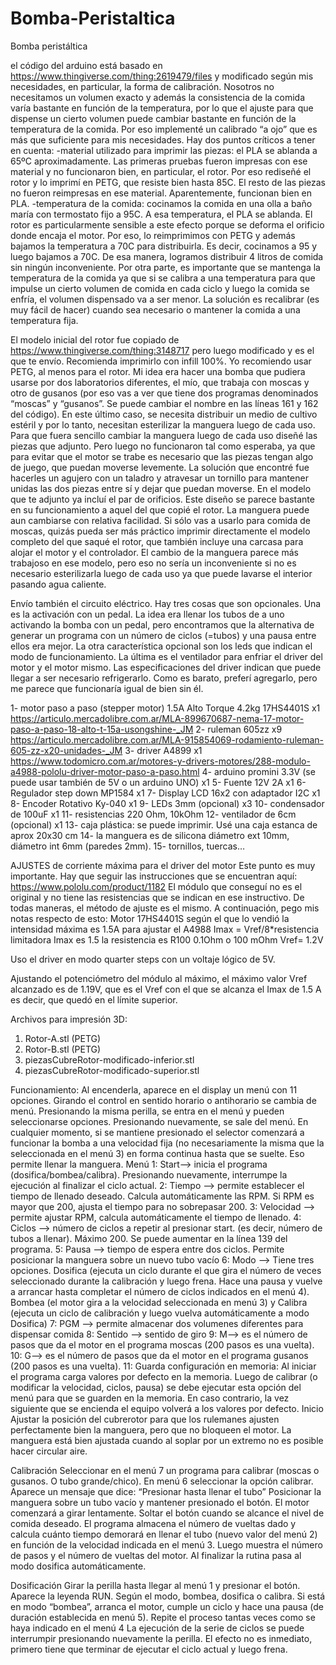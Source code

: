 # Bomba-Peristaltica
Bomba peristáltica

el código del arduino está basado en https://www.thingiverse.com/thing:2619479/files  y modificado según mis necesidades, en particular, la forma de calibración. Nosotros no necesitamos un volumen exacto y además la consistencia de la comida varía bastante en función de la temperatura, por lo que el ajuste para que dispense un cierto volumen puede cambiar bastante en función de la temperatura de la comida. Por eso implementé un calibrado “a ojo” que es más que suficiente para mis necesidades.
Hay dos puntos críticos a tener en cuenta:
-material utilizado para imprimir las piezas: el PLA se ablanda a 65ºC aproximadamente. Las primeras pruebas fueron impresas con ese material y no funcionaron bien, en particular, el rotor. Por eso rediseñé el rotor y lo imprimí en PETG, que resiste bien hasta 85C. El resto de las piezas no fueron reimpresas en ese material. Aparentemente, funcionan bien en PLA.
-temperatura de la comida: cocinamos la comida en una olla a baño maría con termostato fijo a 95C. A esa temperatura, el PLA se ablanda. El rotor es particularmente sensible a este efecto porque se deforma el orificio donde encaja el motor. Por eso, lo reimprimimos con PETG y además bajamos la temperatura a 70C para distribuirla. Es decir, cocinamos a 95 y luego bajamos a 70C. De esa manera, logramos distribuir 4 litros de comida sin ningún inconveniente. Por otra parte, es importante que se mantenga la temperatura de la comida ya que si se calibra a una temperatura para que impulse un cierto volumen de comida en cada ciclo y luego la comida se enfría, el volumen dispensado va a ser menor. La solución es recalibrar (es muy fácil de hacer) cuando sea necesario o mantener la comida a una temperatura fija.

El modelo inicial del rotor fue copiado de https://www.thingiverse.com/thing:3148717 pero luego modificado y es el que te envío. Recomienda imprimirlo con infill 100%. Yo recomiendo usar PETG, al menos para el rotor.
Mi idea era hacer una bomba que pudiera usarse por dos laboratorios diferentes, el mío, que trabaja con moscas y otro de gusanos (por eso vas a ver que tiene dos programas denominados “moscas” y “gusanos”. Se puede cambiar el nombre en las líneas 161 y 162 del código). En este último caso, se necesita distribuir un medio de cultivo estéril y por lo tanto, necesitan esterilizar la manguera luego de cada uso. Para que fuera sencillo cambiar la manguera luego de cada uso diseñé las piezas que adjunto. Pero luego no funcionaron tal como esperaba, ya que para evitar que el motor se trabe es necesario que las piezas tengan algo de juego, que puedan moverse levemente. La solución que encontré fue hacerles un agujero con un taladro y atravesar un tornillo para mantener unidas las dos piezas entre sí y dejar que puedan moverse. En el modelo que te adjunto ya incluí el par de orificios. Este diseño se parece bastante en su funcionamiento a aquel del que copié el rotor. La manguera puede aun cambiarse con relativa facilidad. Si sólo vas a usarlo para comida de moscas, quizás pueda ser más práctico imprimir directamente el modelo completo del que saqué el rotor, que también incluye una carcasa para alojar el motor y el controlador. El cambio de la manguera parece más trabajoso en ese modelo, pero eso no sería un inconveniente si no es necesario esterilizarla luego de cada uso ya que puede lavarse el interior pasando agua caliente.

Envío también el circuito eléctrico. Hay tres cosas que son opcionales. Una es la activación con un pedal. La idea era llenar los tubos de a uno activando la bomba con un pedal, pero encontramos que la alternativa de generar un programa con un número de ciclos (=tubos) y una pausa entre ellos era mejor. La otra característica opcional son los leds que indican el modo de funcionamiento. La última es el ventilador para enfriar el driver del motor y el motor mismo. Las especificaciones del driver indican que puede llegar a ser necesario refrigerarlo. Como es barato, preferí agregarlo, pero me parece que funcionaría igual de bien sin él.
 

1- motor paso a paso (stepper motor) 1.5A Alto Torque 4.2kg 17HS4401S   x1 https://articulo.mercadolibre.com.ar/MLA-899670687-nema-17-motor-paso-a-paso-18-alto-t-15a-usongshine-_JM
2- ruleman 605zz	x9	https://articulo.mercadolibre.com.ar/MLA-915854069-rodamiento-ruleman-605-zz-x20-unidades-_JM
3- driver A4899		x1 https://www.todomicro.com.ar/motores-y-drivers-motores/288-modulo-a4988-pololu-driver-motor-paso-a-paso.html
4- arduino promini 3.3V (se puede usar también de 5V o un arduino UNO)	x1
5- Fuente 12V 2A	x1
6- Regulador step down MP1584 	x1
7- Display LCD 16x2 con adaptador I2C	x1
8- Encoder Rotativo Ky-040 	x1
9- LEDs 3mm (opcional)	x3
10- condensador de 100uF	x1
11- resistencias 220 Ohm, 10kOhm
12- ventilador de 6cm (opcional)	x1
13- caja plástica: se puede imprimir. Usé una caja estanca de aprox 20x30 cm
14- la manguera es de silicona diámetro ext 10mm, diámetro int 6mm (paredes 2mm). 
15- tornillos, tuercas…

AJUSTES de corriente máxima para el driver del motor
Este punto es muy importante. Hay que seguir las instrucciones que se encuentran aquí: https://www.pololu.com/product/1182
El módulo que conseguí no es el original y no tiene las resistencias que se indican en ese instructivo. De todas maneras, el método de ajuste es el mismo. A continuación, pego mis notas respecto de esto:
Motor 17HS4401S
según el que lo vendió la intensidad máxima es 1.5A
para ajustar el A4988 Imax = Vref/8*resistencia limitadora
Imax es 1.5
la resistencia es R100 0.1Ohm o 100 mOhm
Vref= 1.2V

Uso el driver en modo quarter steps con un voltaje lógico de 5V.

Ajustando el potenciómetro del módulo al máximo, el máximo valor Vref alcanzado es de 1.19V, que es el Vref con el que se alcanza el Imax de 1.5 A
es decir, que quedó en el límite superior.



Archivos para impresión 3D:
1)	Rotor-A.stl (PETG)
2)	Rotor-B.stl (PETG)
3) piezasCubreRotor-modificado-inferior.stl
4) piezasCubreRotor-modificado-superior.stl

Funcionamiento:
Al encenderla, aparece en el display un menú con 11 opciones. Girando el control en sentido horario o antihorario se cambia de menú. Presionando la misma perilla, se entra en el menú y pueden seleccionarse opciones. Presionando nuevamente, se sale del menú.
En cualquier momento, si se mantiene presionado el selector comenzará a funcionar la bomba a una velocidad fija (no necesariamente la misma que la seleccionada en el menú 3) en forma continua hasta que se suelte. Eso permite llenar la manguera.
Menú 
1: Start--> inicia el programa (dosifica/bombea/calibra). Presionando nuevamente, interrumpe la ejecución al finalizar el ciclo actual.
2: Tiempo --> permite establecer el tiempo de llenado deseado. Calcula automáticamente las RPM. Si RPM es mayor que 200, ajusta el tiempo para no sobrepasar 200.
3: Velocidad --> permite ajustar RPM, calcula automáticamente el tiempo de llenado.
4: Ciclos --> número de ciclos a repetir al presionar start. (es decir, número de tubos a llenar). Máximo 200. Se puede aumentar en la línea 139 del programa.
5: Pausa --> tiempo de espera entre dos ciclos. Permite posicionar la manguera sobre un nuevo tubo vacío
6: Modo --> Tiene tres opciones. Dosifica (ejecuta un ciclo durante el que gira el número de veces seleccionado durante la calibración y luego frena. Hace una pausa y vuelve a arrancar hasta completar el número de ciclos indicados en el menú 4). Bombea (el motor gira a la velocidad seleccionada en menú 3) y Calibra (ejecuta un ciclo de calibración y luego vuelva automáticamente a modo Dosifica)
7: PGM --> permite almacenar dos volumenes diferentes para dispensar comida
8: Sentido --> sentido de giro
9:  M--> es el número de pasos que da el motor en el programa moscas (200 pasos es una vuelta). 
10: G--> es el número de pasos que da el motor en el programa gusanos (200 pasos es una vuelta). 
11: Guarda configuración en memoria: Al iniciar el programa carga valores por defecto en la memoria. Luego de calibrar (o modificar la velocidad, ciclos, pausa) se debe ejecutar esta opción del menú para que se guarden en la memoria. En caso contrario, la vez siguiente que se encienda el equipo volverá a los valores por defecto.
Inicio
Ajustar la posición del cubrerotor para que los rulemanes ajusten perfectamente bien la manguera, pero que no bloqueen el motor. La manguera está bien ajustada cuando al soplar por un extremo no es posible hacer circular aire.

Calibración
Seleccionar en el menú 7 un programa para calibrar (moscas o gusanos. O tubo grande/chico).
En menú 6 seleccionar la opción calibrar. Aparece un mensaje que dice: “Presionar hasta llenar el tubo”
Posicionar la manguera sobre un tubo vacío y mantener presionado el botón. El motor comenzará a girar lentamente. Soltar el botón cuando se alcance el nivel de comida deseado. El programa almacena el número de vueltas dado y calcula cuánto tiempo demorará en llenar el tubo (nuevo valor del menú 2) en función de la velocidad indicada en el menú 3. Luego muestra el  número de pasos y el número de vueltas del motor. Al finalizar la rutina pasa al modo dosifica automáticamente.

Dosificación
Girar la perilla hasta llegar al menú 1 y presionar el botón. Aparece la leyenda RUN. Según el modo, bombea, dosifica o calibra.
Si está en modo “bombea”, arranca el motor, cumple un ciclo y hace una pausa (de duración establecida en menú 5). Repite el proceso tantas veces como se haya indicado en el menú 4
La ejecución de la serie de ciclos se puede interrumpir presionando nuevamente la perilla. El efecto no es inmediato, primero tiene que terminar de ejecutar el ciclo actual y luego frena.



